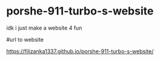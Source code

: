 # porshe-911-turbo-s-website
idk i just make a website 4 fun


#url to website

https://filizanka1337.github.io/porshe-911-turbo-s-website/
